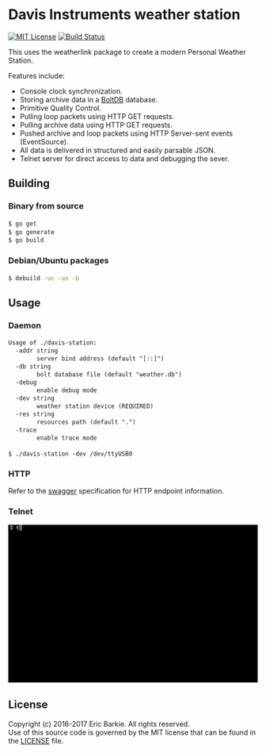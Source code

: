 # Davis Instruments weather station

[![MIT License](https://img.shields.io/badge/license-MIT-blue.svg?style=flat)](http://choosealicense.com/licenses/mit/)
[![Build Status](https://travis-ci.org/ebarkie/davis-station.svg?branch=master)](https://travis-ci.org/ebarkie/davis-station)

This uses the weatherlink package to create a modern Personal
Weather Station.

Features include:

* Console clock synchronization.
* Storing archive data in a [BoltDB](https://github.com/boltdb/bolt) database.
* Primitive Quality Control.
* Pulling loop packets using HTTP GET requests.
* Pulling archive data using HTTP GET requests.
* Pushed archive and loop packets using HTTP Server-sent events (EventSource).
* All data is delivered in structured and easily parsable JSON.
* Telnet server for direct access to data and debugging the sever.

## Building

### Binary from source

```bash
$ go get
$ go generate
$ go build
```

### Debian/Ubuntu packages

```bash
$ debuild -uc -us -b
```

## Usage

### Daemon

```
Usage of ./davis-station:
  -addr string
    	server bind address (default "[::]")
  -db string
    	bolt database file (default "weather.db")
  -debug
    	enable debug mode
  -dev string
    	weather station device (REQUIRED)
  -res string
    	resources path (default ".")
  -trace
    	enable trace mode

$ ./davis-station -dev /dev/ttyUSB0
```

### HTTP

Refer to the [swagger](http://petstore.swagger.io/?url=https://raw.githubusercontent.com/ebarkie/davis-station/master/doc/swagger.json) specification for HTTP endpoint information.

### Telnet

![Telnet Session](doc/telnet.gif)

## License

Copyright (c) 2016-2017 Eric Barkie. All rights reserved.  
Use of this source code is governed by the MIT license
that can be found in the [LICENSE](LICENSE) file.
